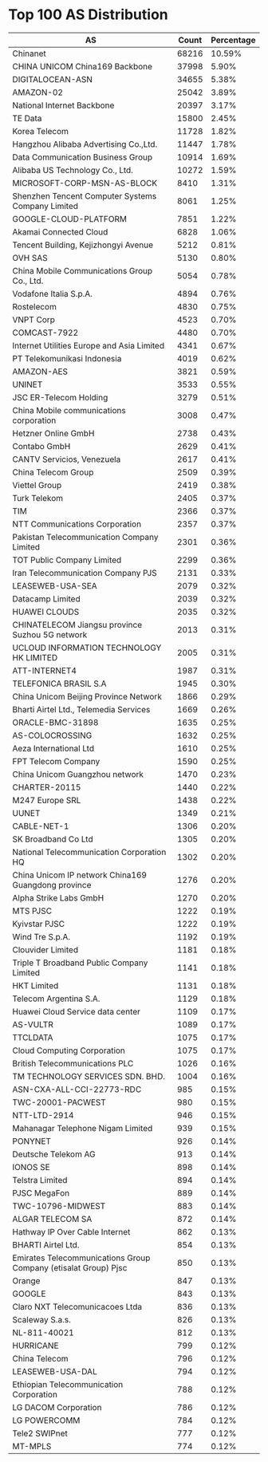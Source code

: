 # Top 100 AS Distribution
| AS | Count | Percentage |
|----|----|----|
| Chinanet | 68216 | 10.59% |
| CHINA UNICOM China169 Backbone | 37998 | 5.90% |
| DIGITALOCEAN-ASN | 34655 | 5.38% |
| AMAZON-02 | 25042 | 3.89% |
| National Internet Backbone | 20397 | 3.17% |
| TE Data | 15800 | 2.45% |
| Korea Telecom | 11728 | 1.82% |
| Hangzhou Alibaba Advertising Co.,Ltd. | 11447 | 1.78% |
| Data Communication Business Group | 10914 | 1.69% |
| Alibaba US Technology Co., Ltd. | 10272 | 1.59% |
| MICROSOFT-CORP-MSN-AS-BLOCK | 8410 | 1.31% |
| Shenzhen Tencent Computer Systems Company Limited | 8061 | 1.25% |
| GOOGLE-CLOUD-PLATFORM | 7851 | 1.22% |
| Akamai Connected Cloud | 6828 | 1.06% |
| Tencent Building, Kejizhongyi Avenue | 5212 | 0.81% |
| OVH SAS | 5130 | 0.80% |
| China Mobile Communications Group Co., Ltd. | 5054 | 0.78% |
| Vodafone Italia S.p.A. | 4894 | 0.76% |
| Rostelecom | 4830 | 0.75% |
| VNPT Corp | 4523 | 0.70% |
| COMCAST-7922 | 4480 | 0.70% |
| Internet Utilities Europe and Asia Limited | 4341 | 0.67% |
| PT Telekomunikasi Indonesia | 4019 | 0.62% |
| AMAZON-AES | 3821 | 0.59% |
| UNINET | 3533 | 0.55% |
| JSC ER-Telecom Holding | 3279 | 0.51% |
| China Mobile communications corporation | 3008 | 0.47% |
| Hetzner Online GmbH | 2738 | 0.43% |
| Contabo GmbH | 2629 | 0.41% |
| CANTV Servicios, Venezuela | 2617 | 0.41% |
| China Telecom Group | 2509 | 0.39% |
| Viettel Group | 2419 | 0.38% |
| Turk Telekom | 2405 | 0.37% |
| TIM | 2366 | 0.37% |
| NTT Communications Corporation | 2357 | 0.37% |
| Pakistan Telecommunication Company Limited | 2301 | 0.36% |
| TOT Public Company Limited | 2299 | 0.36% |
| Iran Telecommunication Company PJS | 2131 | 0.33% |
| LEASEWEB-USA-SEA | 2079 | 0.32% |
| Datacamp Limited | 2039 | 0.32% |
| HUAWEI CLOUDS | 2035 | 0.32% |
| CHINATELECOM Jiangsu province Suzhou 5G network | 2013 | 0.31% |
| UCLOUD INFORMATION TECHNOLOGY HK LIMITED | 2005 | 0.31% |
| ATT-INTERNET4 | 1987 | 0.31% |
| TELEFONICA BRASIL S.A | 1945 | 0.30% |
| China Unicom Beijing Province Network | 1866 | 0.29% |
| Bharti Airtel Ltd., Telemedia Services | 1669 | 0.26% |
| ORACLE-BMC-31898 | 1635 | 0.25% |
| AS-COLOCROSSING | 1632 | 0.25% |
| Aeza International Ltd | 1610 | 0.25% |
| FPT Telecom Company | 1590 | 0.25% |
| China Unicom Guangzhou network | 1470 | 0.23% |
| CHARTER-20115 | 1440 | 0.22% |
| M247 Europe SRL | 1438 | 0.22% |
| UUNET | 1349 | 0.21% |
| CABLE-NET-1 | 1306 | 0.20% |
| SK Broadband Co Ltd | 1305 | 0.20% |
| National Telecommunication Corporation HQ | 1302 | 0.20% |
| China Unicom IP network China169 Guangdong province | 1276 | 0.20% |
| Alpha Strike Labs GmbH | 1270 | 0.20% |
| MTS PJSC | 1222 | 0.19% |
| Kyivstar PJSC | 1222 | 0.19% |
| Wind Tre S.p.A. | 1192 | 0.19% |
| Clouvider Limited | 1181 | 0.18% |
| Triple T Broadband Public Company Limited | 1141 | 0.18% |
| HKT Limited | 1131 | 0.18% |
| Telecom Argentina S.A. | 1129 | 0.18% |
| Huawei Cloud Service data center | 1109 | 0.17% |
| AS-VULTR | 1089 | 0.17% |
| TTCLDATA | 1075 | 0.17% |
| Cloud Computing Corporation | 1075 | 0.17% |
| British Telecommunications PLC | 1026 | 0.16% |
| TM TECHNOLOGY SERVICES SDN. BHD. | 1004 | 0.16% |
| ASN-CXA-ALL-CCI-22773-RDC | 985 | 0.15% |
| TWC-20001-PACWEST | 980 | 0.15% |
| NTT-LTD-2914 | 946 | 0.15% |
| Mahanagar Telephone Nigam Limited | 939 | 0.15% |
| PONYNET | 926 | 0.14% |
| Deutsche Telekom AG | 913 | 0.14% |
| IONOS SE | 898 | 0.14% |
| Telstra Limited | 894 | 0.14% |
| PJSC MegaFon | 889 | 0.14% |
| TWC-10796-MIDWEST | 883 | 0.14% |
| ALGAR TELECOM SA | 872 | 0.14% |
| Hathway IP Over Cable Internet | 862 | 0.13% |
| BHARTI Airtel Ltd. | 854 | 0.13% |
| Emirates Telecommunications Group Company (etisalat Group) Pjsc | 850 | 0.13% |
| Orange | 847 | 0.13% |
| GOOGLE | 843 | 0.13% |
| Claro NXT Telecomunicacoes Ltda | 836 | 0.13% |
| Scaleway S.a.s. | 826 | 0.13% |
| NL-811-40021 | 812 | 0.13% |
| HURRICANE | 799 | 0.12% |
| China Telecom | 796 | 0.12% |
| LEASEWEB-USA-DAL | 794 | 0.12% |
| Ethiopian Telecommunication Corporation | 788 | 0.12% |
| LG DACOM Corporation | 786 | 0.12% |
| LG POWERCOMM | 784 | 0.12% |
| Tele2 SWIPnet | 777 | 0.12% |
| MT-MPLS | 774 | 0.12% |
